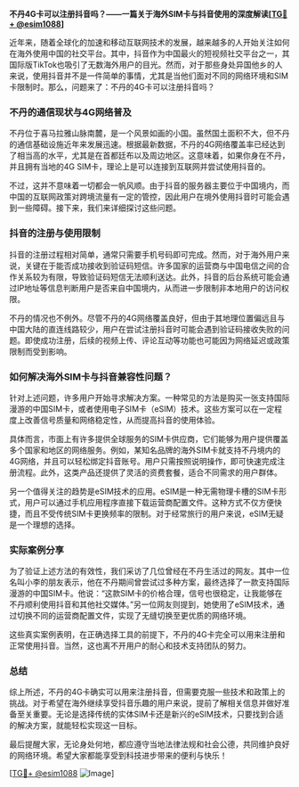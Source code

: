 **不丹4G卡可以注册抖音吗？——一篇关于海外SIM卡与抖音使用的深度解读[[TG💪+ @esim1088](https://t.me/s/esim1088)]**

近年来，随着全球化的加速和移动互联网技术的发展，越来越多的人开始关注如何在海外使用中国的社交平台。其中，抖音作为中国最火的短视频社交平台之一，其国际版TikTok也吸引了无数海外用户的目光。然而，对于那些身处异国他乡的人来说，使用抖音并不是一件简单的事情，尤其是当他们面对不同的网络环境和SIM卡限制时。那么，问题来了：不丹的4G卡可以注册抖音吗？

### 不丹的通信现状与4G网络普及

不丹位于喜马拉雅山脉南麓，是一个风景如画的小国。虽然国土面积不大，但不丹的通信基础设施近年来发展迅速。根据最新数据，不丹的4G网络覆盖率已经达到了相当高的水平，尤其是在首都廷布以及周边地区。这意味着，如果你身在不丹，并且拥有当地的4G SIM卡，理论上是可以连接到互联网并尝试使用抖音的。

不过，这并不意味着一切都会一帆风顺。由于抖音的服务器主要位于中国境内，而中国的互联网政策对跨境流量有一定的管控，因此用户在境外使用抖音时可能会遇到一些障碍。接下来，我们来详细探讨这些问题。

### 抖音的注册与使用限制

抖音的注册过程相对简单，通常只需要手机号码即可完成。然而，对于海外用户来说，关键在于能否成功接收到验证码短信。许多国家的运营商与中国电信之间的合作关系较为有限，导致验证码短信无法顺利送达。此外，抖音的后台系统可能会通过IP地址等信息判断用户是否来自中国境内，从而进一步限制非本地用户的访问权限。

不丹的情况也不例外。尽管不丹的4G网络覆盖良好，但由于其地理位置偏远且与中国大陆的直连线路较少，用户在尝试注册抖音时可能会遇到验证码接收失败的问题。即使成功注册，后续的视频上传、评论互动等功能也可能因为网络延迟或政策限制而受到影响。

### 如何解决海外SIM卡与抖音兼容性问题？

针对上述问题，许多用户开始寻求解决方案。一种常见的方法是购买一张支持国际漫游的中国SIM卡，或者使用电子SIM卡（eSIM）技术。这些方案可以在一定程度上改善信号质量和网络稳定性，从而提高抖音的使用体验。

具体而言，市面上有许多提供全球服务的SIM卡供应商，它们能够为用户提供覆盖多个国家和地区的网络服务。例如，某知名品牌的海外SIM卡就支持不丹境内的4G网络，并且可以轻松绑定抖音账号。用户只需按照说明操作，即可快速完成注册流程。此外，这类产品还提供了灵活的资费套餐，适合不同需求的用户群体。

另一个值得关注的趋势是eSIM技术的应用。eSIM是一种无需物理卡槽的SIM卡形式，用户可以通过手机应用程序直接下载运营商配置文件。这种方式不仅方便快捷，而且不受传统SIM卡更换频率的限制。对于经常旅行的用户来说，eSIM无疑是一个理想的选择。

### 实际案例分享

为了验证上述方法的有效性，我们采访了几位曾经在不丹生活过的网友。其中一位名叫小李的朋友表示，他在不丹期间曾尝试过多种方案，最终选择了一款支持国际漫游的中国SIM卡。他说：“这款SIM卡的价格合理，信号也很稳定，让我能够在不丹顺利使用抖音和其他社交媒体。”另一位网友则提到，她使用了eSIM技术，通过切换不同的运营商配置文件，实现了无缝切换至更优质的网络环境。

这些真实案例表明，在正确选择工具的前提下，不丹的4G卡完全可以用来注册和正常使用抖音。当然，这也离不开用户的耐心和技术支持团队的努力。

### 总结

综上所述，不丹的4G卡确实可以用来注册抖音，但需要克服一些技术和政策上的挑战。对于希望在海外继续享受抖音乐趣的用户来说，提前了解相关信息并做好准备至关重要。无论是选择传统的实体SIM卡还是新兴的eSIM技术，只要找到合适的解决方案，就能轻松实现这一目标。

最后提醒大家，无论身处何地，都应遵守当地法律法规和社会公德，共同维护良好的网络环境。希望大家都能享受到科技进步带来的便利与快乐！

[[TG💪+ @esim1088](https://t.me/s/esim1088) ![Image](https://i.postimg.cc/4NQfJmqS/Snipaste-2025-05-13-00-14-12.png)]